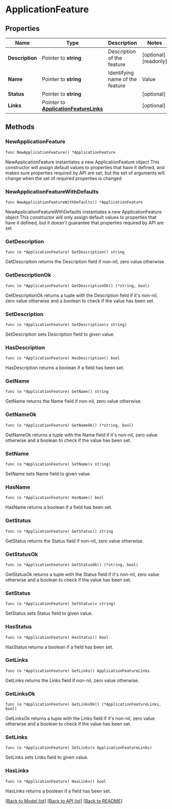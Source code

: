 # ApplicationFeature

## Properties

Name | Type | Description | Notes
------------ | ------------- | ------------- | -------------
**Description** | Pointer to **string** | Description of the feature | [optional] [readonly] 
**Name** | Pointer to **string** | Identifying name of the feature  | Value | Description   | | --------- | ------------- | | USER_PROVISIONING  | Represents the **To App** provisioning feature setting in the Admin Console | | INBOUND_PROVISIONING | Represents the **To Okta** provisioning feature setting in the Admin Console |  | [optional] 
**Status** | Pointer to **string** |  | [optional] 
**Links** | Pointer to [**ApplicationFeatureLinks**](ApplicationFeatureLinks.md) |  | [optional] 

## Methods

### NewApplicationFeature

`func NewApplicationFeature() *ApplicationFeature`

NewApplicationFeature instantiates a new ApplicationFeature object
This constructor will assign default values to properties that have it defined,
and makes sure properties required by API are set, but the set of arguments
will change when the set of required properties is changed

### NewApplicationFeatureWithDefaults

`func NewApplicationFeatureWithDefaults() *ApplicationFeature`

NewApplicationFeatureWithDefaults instantiates a new ApplicationFeature object
This constructor will only assign default values to properties that have it defined,
but it doesn't guarantee that properties required by API are set

### GetDescription

`func (o *ApplicationFeature) GetDescription() string`

GetDescription returns the Description field if non-nil, zero value otherwise.

### GetDescriptionOk

`func (o *ApplicationFeature) GetDescriptionOk() (*string, bool)`

GetDescriptionOk returns a tuple with the Description field if it's non-nil, zero value otherwise
and a boolean to check if the value has been set.

### SetDescription

`func (o *ApplicationFeature) SetDescription(v string)`

SetDescription sets Description field to given value.

### HasDescription

`func (o *ApplicationFeature) HasDescription() bool`

HasDescription returns a boolean if a field has been set.

### GetName

`func (o *ApplicationFeature) GetName() string`

GetName returns the Name field if non-nil, zero value otherwise.

### GetNameOk

`func (o *ApplicationFeature) GetNameOk() (*string, bool)`

GetNameOk returns a tuple with the Name field if it's non-nil, zero value otherwise
and a boolean to check if the value has been set.

### SetName

`func (o *ApplicationFeature) SetName(v string)`

SetName sets Name field to given value.

### HasName

`func (o *ApplicationFeature) HasName() bool`

HasName returns a boolean if a field has been set.

### GetStatus

`func (o *ApplicationFeature) GetStatus() string`

GetStatus returns the Status field if non-nil, zero value otherwise.

### GetStatusOk

`func (o *ApplicationFeature) GetStatusOk() (*string, bool)`

GetStatusOk returns a tuple with the Status field if it's non-nil, zero value otherwise
and a boolean to check if the value has been set.

### SetStatus

`func (o *ApplicationFeature) SetStatus(v string)`

SetStatus sets Status field to given value.

### HasStatus

`func (o *ApplicationFeature) HasStatus() bool`

HasStatus returns a boolean if a field has been set.

### GetLinks

`func (o *ApplicationFeature) GetLinks() ApplicationFeatureLinks`

GetLinks returns the Links field if non-nil, zero value otherwise.

### GetLinksOk

`func (o *ApplicationFeature) GetLinksOk() (*ApplicationFeatureLinks, bool)`

GetLinksOk returns a tuple with the Links field if it's non-nil, zero value otherwise
and a boolean to check if the value has been set.

### SetLinks

`func (o *ApplicationFeature) SetLinks(v ApplicationFeatureLinks)`

SetLinks sets Links field to given value.

### HasLinks

`func (o *ApplicationFeature) HasLinks() bool`

HasLinks returns a boolean if a field has been set.


[[Back to Model list]](../README.md#documentation-for-models) [[Back to API list]](../README.md#documentation-for-api-endpoints) [[Back to README]](../README.md)


